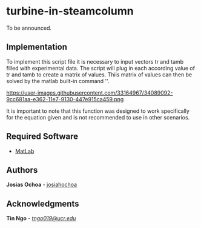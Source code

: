 # turbine-in-steamcolumn

To be announced. 

## Implementation

To implement this script file it is necessary to input vectors tr and tamb filled with experimental data. The script will plug in each according value of tr and tamb to create a matrix of values. Thiis matrix of values can then be solved by the matlab built-in command '\'. 

https://user-images.githubusercontent.com/33164967/34089092-9cc681aa-e362-11e7-9130-447e915ca459.png

It is important to note that this function was designed to work specifically for the equation given and is not recommended to use in other scenarios. 

## Required Software

* [MatLab](https://www.mathworks.com/products/matlab.html)

## Authors

 **Josias Ochoa**  - [josiahochoa](https://github.com/josiahochoa)

## Acknowledgments

 **Tin Ngo** - *tngo019@ucr.edu*
